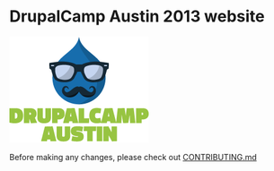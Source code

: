 # DrupalCamp Austin 2013 website

![logo](https://github.com/fourkitchens/dca2013/raw/master/img/logo-his.png "DrupalCamp Austin logo")

Before making any changes, please check out [CONTRIBUTING.md](https://github.com/fourkitchens/dca2013-static/blob/master/CONTRIBUTING.md)
